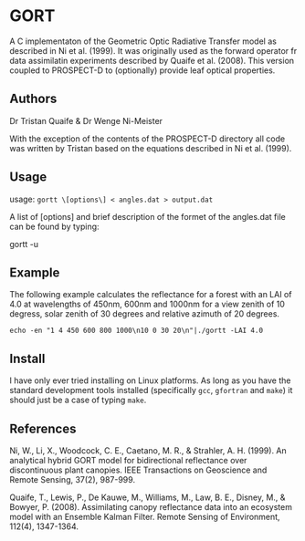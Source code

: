 # GORT

A C implementaton of the Geometric Optic Radiative Transfer model as described in Ni et al. (1999). 
It was originally used as the forward operator fr data assimilatin experiments described by 
Quaife et al. (2008).
This version coupled to PROSPECT-D to (optionally) provide leaf optical properties.

## Authors

Dr Tristan Quaife & Dr Wenge Ni-Meister

With the exception of the contents of the PROSPECT-D directory all code was written by Tristan based on the equations described in Ni et al. (1999).


## Usage
 
usage: `gortt \[options\] < angles.dat > output.dat`

A list of \[options\] and brief description of the formet of the angles.dat file can be found by typing:

gortt -u


## Example

The following example calculates the reflectance for a forest with an LAI of 4.0 at wavelengths of 450nm, 600nm and 1000nm for a view zenith of 10 degress, solar zenith of 30 degrees and relative azimuth of 20 degrees.

`echo -en "1 4 450 600 800 1000\n10 0 30 20\n"|./gortt -LAI 4.0`


## Install

I have only ever tried installing on Linux platforms. As long as you have the standard development tools installed (specifically `gcc`, `gfortran` and `make`) it should just be a case of typing `make`.


## References

Ni, W., Li, X., Woodcock, C. E., Caetano, M. R., & Strahler, A. H. (1999). An analytical hybrid GORT model for bidirectional reflectance over discontinuous plant canopies. IEEE Transactions on Geoscience and Remote Sensing, 37(2), 987-999.

Quaife, T., Lewis, P., De Kauwe, M., Williams, M., Law, B. E., Disney, M., & Bowyer, P. (2008). Assimilating canopy reflectance data into an ecosystem model with an Ensemble Kalman Filter. Remote Sensing of Environment, 112(4), 1347-1364.
